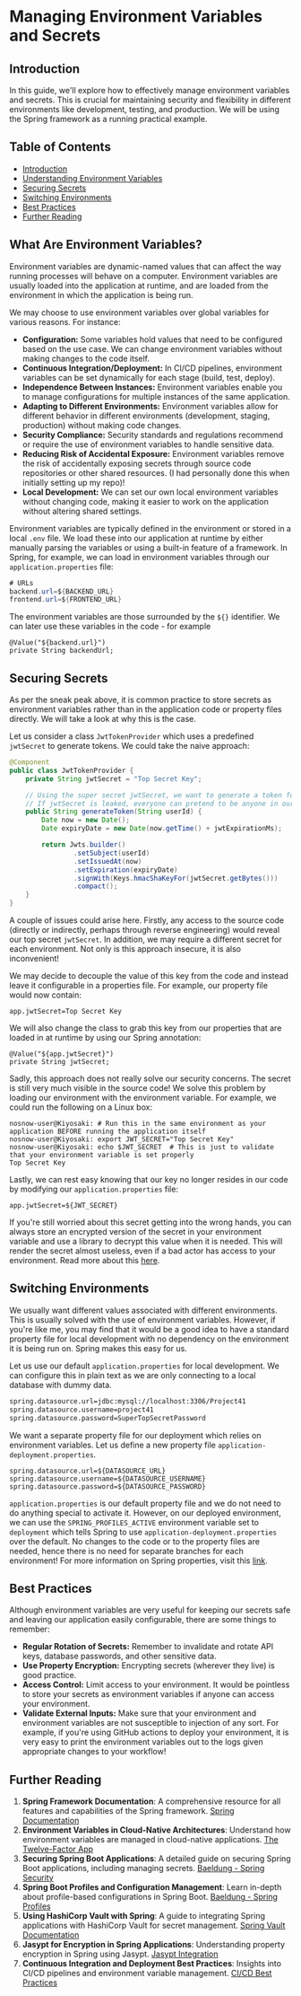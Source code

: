# Managing Environment Variables and Secrets

## Introduction

In this guide, we'll explore how to effectively manage environment variables and secrets. This is crucial for maintaining security and flexibility in different environments like development, testing, and production. We will be using the Spring framework as a running practical example.

## Table of Contents
- [Introduction](#introduction)
- [Understanding Environment Variables](#what-are-environment-variables)
- [Securing Secrets](#securing-secrets)
- [Switching Environments](#switching-environments)
- [Best Practices](#best-practices)
- [Further Reading](#further-reading)

## What Are Environment Variables?

Environment variables are dynamic-named values that can affect the way running processes will behave on a computer. Environment variables are usually loaded into the application at runtime, and are loaded from the environment in which the application is being run.

We may choose to use environment variables over global variables for various reasons. For instance:

- **Configuration:** Some variables hold values that need to be configured based on the use case. We can change environment variables without making changes to the code itself.
- **Continuous Integration/Deployment:** In CI/CD pipelines, environment variables can be set dynamically for each stage (build, test, deploy).
- **Independence Between Instances:** Environment variables enable you to manage configurations for multiple instances of the same application.
- **Adapting to Different Environments:** Environment variables allow for different behavior in different environments (development, staging, production) without making code changes.
- **Security Compliance:** Security standards and regulations recommend or require the use of environment variables to handle sensitive data.
- **Reducing Risk of Accidental Exposure:** Environment variables remove the risk of accidentally exposing secrets through source code repositories or other shared resources. (I had personally done this when initially setting up my repo)!
- **Local Development:** We can set our own local environment variables without changing code, making it easier to work on the application without altering shared settings.

Environment variables are typically defined in the environment or stored in a local `.env` file. We load these into our application at runtime by either manually parsing the variables or using a built-in feature of a framework. In Spring, for example, we can load in environment variables through our `application.properties` file:

```java
# URLs
backend.url=${BACKEND_URL}
frontend.url=${FRONTEND_URL}
```

The environment variables are those surrounded by the `${}` identifier. We can later use these variables in the code - for example 

```
@Value("${backend.url}")
private String backendUrl;
```

## Securing Secrets

As per the sneak peak above, it is common practice to store secrets as environment variables rather than in the application code or property files directly. We will take a look at why this is the case.

Let us consider a class `JwtTokenProvider` which uses a predefined `jwtSecret` to generate tokens. We could take the naive approach:

```java
@Component
public class JwtTokenProvider {
    private String jwtSecret = "Top Secret Key";

    // Using the super secret jwtSecret, we want to generate a token for user authentication
    // If jwtSecret is leaked, everyone can pretend to be anyone in our system which is bad!
    public String generateToken(String userId) {
        Date now = new Date();
        Date expiryDate = new Date(now.getTime() + jwtExpirationMs);

        return Jwts.builder()
                .setSubject(userId)
                .setIssuedAt(now)
                .setExpiration(expiryDate)
                .signWith(Keys.hmacShaKeyFor(jwtSecret.getBytes()))
                .compact();
    }
}
```

A couple of issues could arise here. Firstly, any access to the source code (directly or indirectly, perhaps through reverse engineering) would reveal our top secret `jwtSecret`. In addition, we may require a different secret for each environment. Not only is this approach insecure, it is also inconvenient! 

We may decide to decouple the value of this key from the code and instead leave it configurable in a properties file. For example, our property file would now contain:

```
app.jwtSecret=Top Secret Key
```

We will also change the class to grab this key from our properties that are loaded in at runtime by using our Spring annotation:

```
@Value("${app.jwtSecret}")
private String jwtSecret;
```

Sadly, this approach does not really solve our security concerns. The secret is still very much visible in the source code! We solve this problem by loading our environment with the environment variable. For example, we could run the following on a Linux box:

```
nosnow-user@Kiyosaki: # Run this in the same environment as your application BEFORE running the application itself
nosnow-user@Kiyosaki: export JWT_SECRET="Top Secret Key"  
nosnow-user@Kiyosaki: echo $JWT_SECRET  # This is just to validate that your environment variable is set properly
Top Secret Key
```

Lastly, we can rest easy knowing that our key no longer resides in our code by modifying our `application.properties` file:

```
app.jwtSecret=${JWT_SECRET}
```

If you're still worried about this secret getting into the wrong hands, you can always store an encrypted version of the secret in your environment variable and use a library to decrypt this value when it is needed. This will render the secret almost useless, even if a bad actor has access to your environment. Read more about this [here](https://www.baeldung.com/java-aes-encryption-decryption).

## Switching Environments

We usually want different values associated with different environments. This is usually solved with the use of environment variables. However, if you're like me, you may find that it would be a good idea to have a standard property file for local development with no dependency on the environment it is being run on. Spring makes this easy for us. 

Let us use our default `application.properties` for local development. We can configure this in plain text as we are only connecting to a local database with dummy data. 

```xml
spring.datasource.url=jdbc:mysql://localhost:3306/Project41
spring.datasource.username=project41
spring.datasource.password=SuperTopSecretPassword
```

We want a separate property file for our deployment which relies on environment variables. Let us define a new property file `application-deployment.properties`. 

```
spring.datasource.url=${DATASOURCE_URL}
spring.datasource.username=${DATASOURCE_USERNAME}
spring.datasource.password=${DATASOURCE_PASSWORD}
```

`application.properties` is our default property file and we do not need to do anything special to activate it. However, on our deployed environment, we can use the `SPRING_PROFILES_ACTIVE` environment variable set to `deployment` which tells Spring to use `application-deployment.properties` over the default. No changes to the code or to the property files are needed, hence there is no need for separate branches for each environment! For more information on Spring properties, visit this [link](https://www.baeldung.com/spring-profiles).

## Best Practices

Although environment variables are very useful for keeping our secrets safe and leaving our application easily configurable, there are some things to remember:

- **Regular Rotation of Secrets:** Remember to invalidate and rotate API keys, database passwords, and other sensitive data.
- **Use Property Encryption:** Encrypting secrets (wherever they live) is good practice.
- **Access Control:** Limit access to your environment. It would be pointless to store your secrets as environment variables if anyone can access your environment.
- **Validate External Inputs:** Make sure that your environment and environment variables are not susceptible to injection of any sort. For example, if you're using GitHub actions to deploy your environment, it is very easy to print the environment variables out to the logs given appropriate changes to your workflow!

## Further Reading

1. **Spring Framework Documentation**: A comprehensive resource for all features and capabilities of the Spring framework. [Spring Documentation](https://docs.spring.io/spring-framework/docs/current/reference/html/)
2. **Environment Variables in Cloud-Native Architectures**: Understand how environment variables are managed in cloud-native applications. [The Twelve-Factor App](https://12factor.net/config)
3. **Securing Spring Boot Applications**: A detailed guide on securing Spring Boot applications, including managing secrets. [Baeldung - Spring Security](https://www.baeldung.com/spring-security-tutorial)
4. **Spring Boot Profiles and Configuration Management**: Learn in-depth about profile-based configurations in Spring Boot. [Baeldung - Spring Profiles](https://www.baeldung.com/spring-profiles)
5. **Using HashiCorp Vault with Spring**: A guide to integrating Spring applications with HashiCorp Vault for secret management. [Spring Vault Documentation](https://docs.spring.io/spring-vault/docs/current/reference/html/)
6. **Jasypt for Encryption in Spring Applications**: Understanding property encryption in Spring using Jasypt. [Jasypt Integration](https://www.jasypt.org/spring-boot.html)
7. **Continuous Integration and Deployment Best Practices**: Insights into CI/CD pipelines and environment variable management. [CI/CD Best Practices](https://about.gitlab.com/topics/ci-cd/ci-cd-best-practices/)
